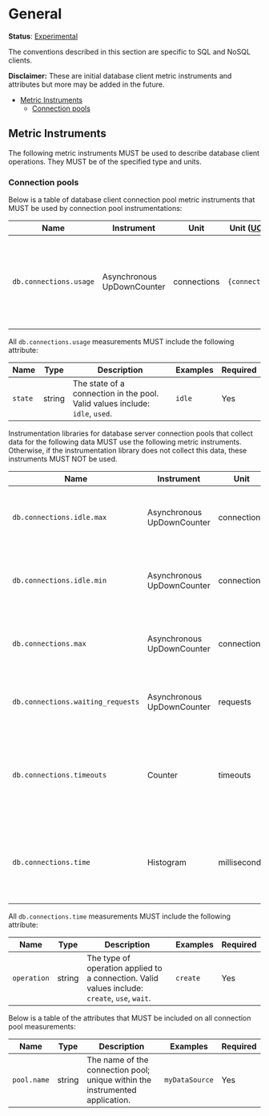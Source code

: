 # General

**Status**: [Experimental](../../document-status.md)

The conventions described in this section are specific to SQL and NoSQL clients.

**Disclaimer:** These are initial database client metric instruments and attributes but more may be added in the future.

<!-- Re-generate TOC with `markdown-toc --no-first-h1 -i` -->

<!-- toc -->

- [Metric Instruments](#metric-instruments)
  * [Connection pools](#connection-pools)

<!-- tocstop -->

## Metric Instruments

The following metric instruments MUST be used to describe database client operations. They MUST be of the specified type
and units.

### Connection pools

Below is a table of database client connection pool metric instruments that MUST be used by connection pool
instrumentations:

| Name                   | Instrument                 | Unit        | Unit ([UCUM](README.md#instrument-units)) | Description |
|------------------------|----------------------------|-------------|-------------------------------------------|-------------|
| `db.connections.usage` | Asynchronous UpDownCounter | connections | `{connections}`                           | The number of connections that are currently in state described by the `state` attribute.

All `db.connections.usage` measurements MUST include the following attribute:

| Name    | Type   | Description                                                                  | Examples | Required |
|---------|--------|------------------------------------------------------------------------------|----------|----------|
| `state` | string | The state of a connection in the pool. Valid values include: `idle`, `used`. | `idle`   | Yes      |

Instrumentation libraries for database server connection pools that collect data for the following data MUST use the
following metric instruments. Otherwise, if the instrumentation library does not collect this data, these instruments
MUST NOT be used.

| Name                              | Instrument                 | Unit         | Unit ([UCUM](README.md#instrument-units)) | Description |
|-----------------------------------|----------------------------|--------------|-------------------------------------------|-------------|
| `db.connections.idle.max`         | Asynchronous UpDownCounter | connections  | `{connections}`                           | The maximum number of idle open connections allowed.
| `db.connections.idle.min`         | Asynchronous UpDownCounter | connections  | `{connections}`                           | The minimum number of idle open connections allowed.
| `db.connections.max`              | Asynchronous UpDownCounter | connections  | `{connections}`                           | The maximum number of open connections allowed.
| `db.connections.waiting_requests` | Asynchronous UpDownCounter | requests     | `{requests}`                              | The number of pending requests for an open connection.
| `db.connections.timeouts`         | Counter                    | timeouts     | `{timeouts}`                              | The number of connection timeouts that have happened since the application start.
| `db.connections.time`             | Histogram                  | milliseconds | `ms`                                      | The time it took to apply an operation described by the `operation` attribute.

All `db.connections.time` measurements MUST include the following attribute:

| Name        | Type   | Description                                                                                   | Examples | Required |
|-------------|--------|-----------------------------------------------------------------------------------------------|----------|----------|
| `operation` | string | The type of operation applied to a connection. Valid values include: `create`, `use`, `wait`. | `create` | Yes      |

Below is a table of the attributes that MUST be included on all connection pool measurements:

| Name        | Type   | Description                                                                  | Examples       | Required |
|-------------|--------|------------------------------------------------------------------------------|----------------|----------|
| `pool.name` | string | The name of the connection pool; unique within the instrumented application. | `myDataSource` | Yes      |
